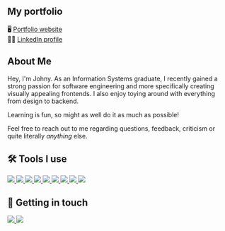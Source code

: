 ## My portfolio
🖥 <a href="https://yondagonda.github.io/portfolio-website/">Portfolio website</a> <br />
🤝🏻 <a href="https://www.linkedin.com/in/johny-ha-63a596189/">LinkedIn profile</a>

## About Me 
Hey, I'm Johny. As an Information Systems graduate, I recently gained a strong passion for software engineering and more specifically creating visually appealing frontends. I also enjoy toying around with everything from design to backend.

Learning is fun, so might as well do it as much as possible!

Feel free to reach out to me regarding questions, feedback, criticism or quite literally *anything* else.

## 🛠️ Tools I use
<a href="https://reactjs.org/">
  <img src="https://img.shields.io/badge/React-20232A?style=for-the-badge&logo=react&logoColor=61DAFB" />
</a>
<a href="https://www.typescriptlang.org/">
  <img src="https://img.shields.io/badge/typescript-%23007ACC.svg?style=for-the-badge&logo=typescript&logoColor=white" />
</a>
<a href="https://nextjs.org/">
  <img src="https://img.shields.io/badge/Next-black?style=for-the-badge&logo=next.js&logoColor=white" />
</a>
<a href="https://tailwindcss.com/">
  <img src="https://img.shields.io/badge/tailwindcss-%2338B2AC.svg?style=for-the-badge&logo=tailwind-css&logoColor=white" />
</a>
<a href="https://en.wikipedia.org/wiki/JavaScript">
  <img src="https://img.shields.io/badge/JavaScript-323330?style=for-the-badge&logo=javascript&logoColor=F7DF1E" />
</a>
<a href="https://www.npmjs.com/">
  <img src="https://img.shields.io/badge/npm-CB3837?style=for-the-badge&logo=npm&logoColor=white" />
</a>
<a href="https://firebase.google.com/">
  <img src="https://img.shields.io/badge/firebase-%23039BE5.svg?style=for-the-badge&logo=firebase" />
</a>
<a href="https://www.framer.com/motion/">
  <img src="https://img.shields.io/badge/Framer-black?style=for-the-badge&logo=framer&logoColor=blue" />
</a>
<a href="https://www.sqlite.org/index.html">
  <img src="https://img.shields.io/badge/sqlite-%2307405e.svg?style=for-the-badge&logo=sqlite&logoColor=white" />
</a>

## 🔗 Getting in touch
<a href="https://mail.google.com/mail/u/0/?fs=1&to=yonniedooo@gmail.com&su=&body=&tf=cm">
  <img src="https://img.shields.io/badge/Gmail-D14836?style=for-the-badge&logo=gmail&logoColor=white" />
</a>
<a href="https://www.linkedin.com/in/johny-ha-63a596189/">
  <img src="https://img.shields.io/badge/LinkedIn-0077B5?style=for-the-badge&logo=linkedin&logoColor=white" />
</a>
